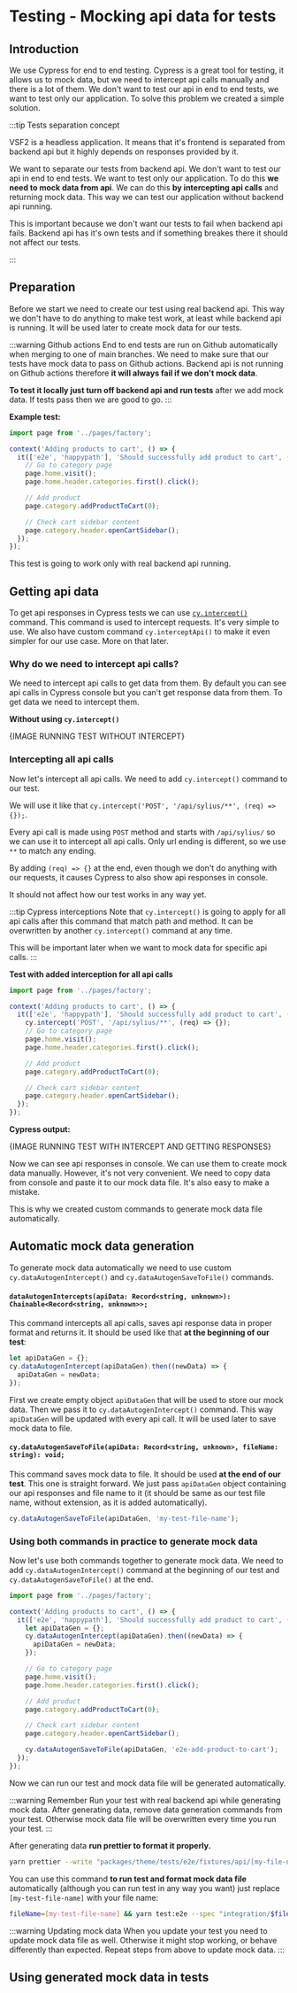 # Testing - Mocking api data for tests

## Introduction

We use Cypress for end to end testing. Cypress is a great tool for testing, it allows us to mock data, but we need to intercept api calls manually and there is a lot of them. We don't want to test our api in end to end tests, we want to test only our application. To solve this problem we created a simple solution.

:::tip Tests separation concept

VSF2 is a headless application. It means that it's frontend is separated from backend api but it highly depends on responses provided by it.

We want to separate our tests from backend api. We don't want to test our api in end to end tests. We want to test only our application. To do this **we need to mock data from api**. We can do this **by intercepting api calls** and returning mock data. This way we can test our application without backend api running.

This is important because we don't want our tests to fail when backend api fails. Backend api has it's own tests and if something breakes there it should not affect our tests.

:::

## Preparation

Before we start we need to create our test using real backend api. This way we don't have to do anything to make test work, at least while backend api is running. It will be used later to create mock data for our tests.

:::warning Github actions
End to end tests are run on Github automatically when merging to one of main branches. We need to make sure that our tests have mock data to pass on Github actions. Backend api is not running on Github actions therefore **it will always fail if we don't mock data**.

**To test it locally just turn off backend api and run tests** after we add mock data. If tests pass then we are good to go.
:::

**Example test:**

```ts
import page from '../pages/factory';

context('Adding products to cart', () => {
  it(['e2e', 'happypath'], 'Should successfully add product to cart', () => {
    // Go to category page
    page.home.visit();
    page.home.header.categories.first().click();

    // Add product
    page.category.addProductToCart(0);

    // Check cart sidebar content
    page.category.header.openCartSidebar();
  });
});
```

This test is going to work only with real backend api running.

## Getting api data

To get api responses in Cypress tests we can use [`cy.intercept()`](https://docs.cypress.io/api/commands/intercept) command. This command is used to intercept requests. It's very simple to use. We also have custom command `cy.interceptApi()` to make it even simpler for our use case. More on that later.

### Why do we need to intercept api calls?

We need to intercept api calls to get data from them. By default you can see api calls in Cypress console but you can't get response data from them. To get data we need to intercept them.

**Without using `cy.intercept()`**

{IMAGE RUNNING TEST WITHOUT INTERCEPT}

### Intercepting all api calls

Now let's intercept all api calls. We need to add `cy.intercept()` command to our test.

We will use it like that `cy.intercept('POST', '/api/sylius/**', (req) => {});`.

Every api call is made using `POST` method and starts with `/api/sylius/` so we can use it to intercept all api calls. Only url ending is different, so we use `**` to match any ending.

By adding `(req) => {}` at the end, even though we don't do anything with our requests, it causes Cypress to also show api responses in console.

It should not affect how our test works in any way yet.

:::tip Cypress interceptions
Note that `cy.intercept()` is going to apply for all api calls after this command that match path and method. It can be overwritten by another `cy.intercept()` command at any time.

This will be important later when we want to mock data for specific api calls.
:::

**Test with added interception for all api calls**

```ts
import page from '../pages/factory';

context('Adding products to cart', () => {
  it(['e2e', 'happypath'], 'Should successfully add product to cart', () => {
    cy.intercept('POST', '/api/sylius/**', (req) => {});
    // Go to category page
    page.home.visit();
    page.home.header.categories.first().click();

    // Add product
    page.category.addProductToCart(0);

    // Check cart sidebar content
    page.category.header.openCartSidebar();
  });
});
```

**Cypress output:**

{IMAGE RUNNING TEST WITH INTERCEPT AND GETTING RESPONSES}

Now we can see api responses in console. We can use them to create mock data manually. However, it's not very convenient. We need to copy data from console and paste it to our mock data file. It's also easy to make a mistake.

This is why we created custom commands to generate mock data file automatically.

## Automatic mock data generation

To generate mock data automatically we need to use custom `cy.dataAutogenIntercept()` and `cy.dataAutogenSaveToFile()` commands.

#### `dataAutogenIntercepts(apiData: Record<string, unknown>): Chainable<Record<string, unknown>>;`

This command intercepts all api calls, saves api response data in proper format and returns it. It should be used like that **at the beginning of our test**:

```ts
let apiDataGen = {};
cy.dataAutogenIntercept(apiDataGen).then((newData) => {
  apiDataGen = newData;
});
```

First we create empty object `apiDataGen` that will be used to store our mock data. Then we pass it to `cy.dataAutogenIntercept()` command. This way `apiDataGen` will be updated with every api call. It will be used later to save mock data to file.

#### `cy.dataAutogenSaveToFile(apiData: Record<string, unknown>, fileName: string): void;`

This command saves mock data to file. It should be used **at the end of our test**. This one is straight forward. We just pass `apiDataGen` object containing our api responses and file name to it (it should be same as our test file name, without extension, as it is added automatically).

```ts
cy.dataAutogenSaveToFile(apiDataGen, 'my-test-file-name');
```

### Using both commands in practice to generate mock data

Now let's use both commands together to generate mock data. We need to add `cy.dataAutogenIntercept()` command at the beginning of our test and `cy.dataAutogenSaveToFile()` at the end.

```ts
import page from '../pages/factory';

context('Adding products to cart', () => {
  it(['e2e', 'happypath'], 'Should successfully add product to cart', () => {
    let apiDataGen = {};
    cy.dataAutogenIntercept(apiDataGen).then((newData) => {
      apiDataGen = newData;
    });

    // Go to category page
    page.home.visit();
    page.home.header.categories.first().click();

    // Add product
    page.category.addProductToCart(0);

    // Check cart sidebar content
    page.category.header.openCartSidebar();

    cy.dataAutogenSaveToFile(apiDataGen, 'e2e-add-product-to-cart');
  });
});
```

Now we can run our test and mock data file will be generated automatically.

:::warning Remember
Run your test with real backend api while generating mock data. After generating data, remove data generation commands from your test. Otherwise mock data file will be overwritten every time you run your test.
:::

After generating data **run prettier to format it properly.**

```bash
yarn prettier --write "packages/theme/tests/e2e/fixtures/api/[my-file-name].ts"
```

You can use this command **to run test and format mock data file** automatically (although you can run test in any way you want) just replace `[my-test-file-name]` with your file name:

```bash
fileName=[my-test-file-name] && yarn test:e2e --spec "integration/$fileName.cy.ts" && yarn prettier --write "packages/theme/tests/e2e/fixtures/api/$fileName.ts"
```

:::warning Updating mock data
When you update your test you need to update mock data file as well. Otherwise it might stop working, or behave differently than expected. Repeat steps from above to update mock data.
:::

## Using generated mock data in tests
